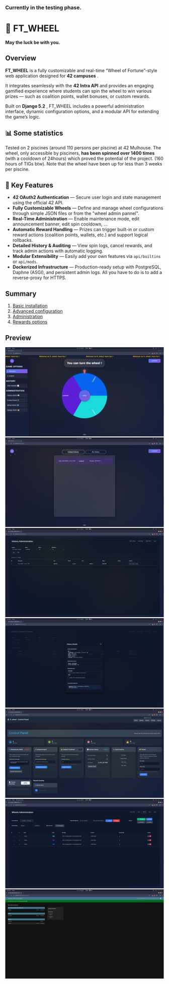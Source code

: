 ### Currently in the testing phase.

# 🎡 FT_WHEEL

**May the luck be with you.**

## Overview

**FT_WHEEL** is a fully customizable and real-time “Wheel of Fortune”-style web application designed for **42 campuses** .

It integrates seamlessly with the **42 Intra API** and provides an engaging gamified experience where students can spin the wheel to win various prizes — such as coalition points, wallet bonuses, or custom rewards.

Built on **Django 5.2** , FT_WHEEL includes a powerful administration interface, dynamic configuration options, and a modular API for extending the game’s logic.

## 📊 Some statistics

Tested on 2 piscines (around 110 persons per piscine) at 42 Mulhouse. The wheel, only accessible by pisciners, **has been spinned over 1400 times** (with a cooldown of 24hours) which proved the potential of the project. (160 hours of TIGs btw). Note that the wheel have been up for less than 3 weeks per piscine.

## 🚀 Key Features

* **42 OAuth2 Authentication** — Secure user login and state management using the official 42 API.
* **Fully Customizable Wheels** — Define and manage wheel configurations through simple JSON files or from the "wheel admin pannel".
* **Real-Time Administration** — Enable maintenance mode, edit announcement banner, edit spin cooldown, ...
* **Automatic Reward Handling** — Prizes can trigger built-in or custom reward actions (coalition points, wallets, etc.) and support logical rollbacks.
* **Detailed History & Auditing** — View spin logs, cancel rewards, and track admin actions with automatic logging.
* **Modular Extensibility** — Easily add your own features via `api/builtins` or `api/mods`.
* **Dockerized Infrastructure** — Production-ready setup with PostgreSQL, Daphne (ASGI), and persistent admin logs. All you have to do is to add a reverse-proxy for HTTPS.

## Summary

1. [Basic installation](./BASIC_INSTALLATION.md)
2. [Advanced configuration](./ADVANCED_CONFIGURATION.md)
3. [Administration](./ADMINISTRATION.md)
4. [Rewards options](./REWARDS_OPTIONS.md)

## Preview

![wheel.png](assets/wheel.png "Wheel")
![history.png](assets/history.png "History")
![history_admin.png](assets/history_admin.png "Admin History")
![history_detailled_admin.png](assets/history_detailled_admin.png "Wheel History Detailled")
![control_panel.png](assets/control_panel.png "Control Panel")
![wheel_admin.png](assets/wheel_admin.png "Wheel Admin")
![django_admin.png](assets/django_admin.png "Django Admin")
